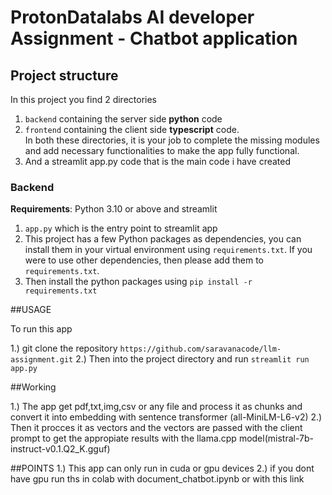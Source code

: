 # ProtonDatalabs AI developer Assignment - Chatbot application



## Project structure

In this project you find 2 directories

1. `backend` containing the server side **python** code
2. `frontend` containing the client side **typescript** code.\
   In both these directories, it is your job to complete the missing modules and add necessary functionalities to make the app fully functional.
3. And a streamlit app.py code that is the main code i have created

### Backend

**Requirements**: Python 3.10 or above and streamlit 

1. `app.py` which is the entry point to streamlit app
2. This project has a few Python packages as dependencies, you can install them in your virtual environment using `requirements.txt`. If you were to use other dependencies, then please add them to `requirements.txt`.
3. Then install the python packages using `pip install -r requirements.txt`


##USAGE

To run this app

1.) git clone the repository ```https://github.com/saravanacode/llm-assignment.git```
2.) Then into the project directory and run ```streamlit run app.py```


##Working 

1.) The app get pdf,txt,img,csv or any file and process it as chunks and convert it into embedding with sentence transformer (all-MiniLM-L6-v2)
2.) Then it procces it as vectors and the vectors are passed with the client prompt to get the appropiate results with the llama.cpp model(mistral-7b-instruct-v0.1.Q2_K.gguf)

##POINTS
1.) This app can only run in cuda or gpu devices 
2.) if you dont have gpu run ths in colab with document_chatbot.ipynb or with this link
